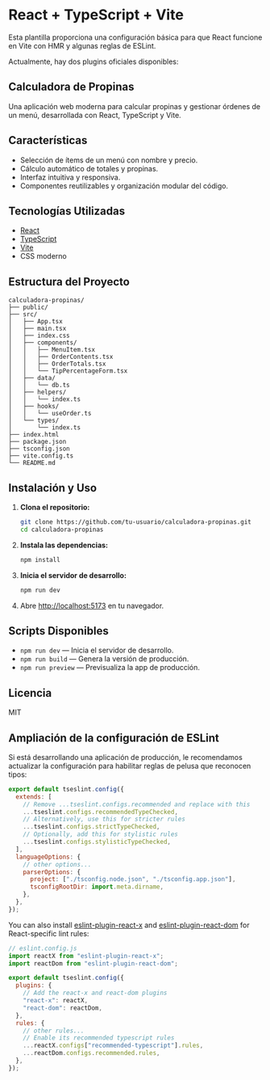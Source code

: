 # React + TypeScript + Vite

Esta plantilla proporciona una configuración básica para que React funcione en Vite con HMR y algunas reglas de ESLint.

Actualmente, hay dos plugins oficiales disponibles:

## Calculadora de Propinas

Una aplicación web moderna para calcular propinas y gestionar órdenes de un menú, desarrollada con React, TypeScript y Vite.

## Características

- Selección de ítems de un menú con nombre y precio.
- Cálculo automático de totales y propinas.
- Interfaz intuitiva y responsiva.
- Componentes reutilizables y organización modular del código.

## Tecnologías Utilizadas

- [React](https://react.dev/)
- [TypeScript](https://www.typescriptlang.org/)
- [Vite](https://vitejs.dev/)
- CSS moderno

## Estructura del Proyecto

```
calculadora-propinas/
├── public/
├── src/
│   ├── App.tsx
│   ├── main.tsx
│   ├── index.css
│   ├── components/
│   │   ├── MenuItem.tsx
│   │   ├── OrderContents.tsx
│   │   ├── OrderTotals.tsx
│   │   └── TipPercentageForm.tsx
│   ├── data/
│   │   └── db.ts
│   ├── helpers/
│   │   └── index.ts
│   ├── hooks/
│   │   └── useOrder.ts
│   └── types/
│       └── index.ts
├── index.html
├── package.json
├── tsconfig.json
├── vite.config.ts
└── README.md
```

## Instalación y Uso

1. **Clona el repositorio:**
   ```bash
   git clone https://github.com/tu-usuario/calculadora-propinas.git
   cd calculadora-propinas
   ```
2. **Instala las dependencias:**
   ```bash
   npm install
   ```
3. **Inicia el servidor de desarrollo:**
   ```bash
   npm run dev
   ```
4. Abre [http://localhost:5173](http://localhost:5173) en tu navegador.

## Scripts Disponibles

- `npm run dev` — Inicia el servidor de desarrollo.
- `npm run build` — Genera la versión de producción.
- `npm run preview` — Previsualiza la app de producción.

## Licencia

MIT

## Ampliación de la configuración de ESLint

Si está desarrollando una aplicación de producción, le recomendamos actualizar la configuración para habilitar reglas de pelusa que reconocen tipos:

```js
export default tseslint.config({
  extends: [
    // Remove ...tseslint.configs.recommended and replace with this
    ...tseslint.configs.recommendedTypeChecked,
    // Alternatively, use this for stricter rules
    ...tseslint.configs.strictTypeChecked,
    // Optionally, add this for stylistic rules
    ...tseslint.configs.stylisticTypeChecked,
  ],
  languageOptions: {
    // other options...
    parserOptions: {
      project: ["./tsconfig.node.json", "./tsconfig.app.json"],
      tsconfigRootDir: import.meta.dirname,
    },
  },
});
```

You can also install [eslint-plugin-react-x](https://github.com/Rel1cx/eslint-react/tree/main/packages/plugins/eslint-plugin-react-x) and [eslint-plugin-react-dom](https://github.com/Rel1cx/eslint-react/tree/main/packages/plugins/eslint-plugin-react-dom) for React-specific lint rules:

```js
// eslint.config.js
import reactX from "eslint-plugin-react-x";
import reactDom from "eslint-plugin-react-dom";

export default tseslint.config({
  plugins: {
    // Add the react-x and react-dom plugins
    "react-x": reactX,
    "react-dom": reactDom,
  },
  rules: {
    // other rules...
    // Enable its recommended typescript rules
    ...reactX.configs["recommended-typescript"].rules,
    ...reactDom.configs.recommended.rules,
  },
});
```
